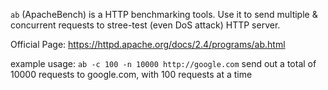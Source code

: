 `ab` (ApacheBench) is a HTTP benchmarking tools. Use it to send multiple & concurrent requests to stree-test (even DoS attack) HTTP server.

Official Page: https://httpd.apache.org/docs/2.4/programs/ab.html

example usage: `ab -c 100 -n 10000 http://google.com` send out a total of 10000 requests to google.com, with 100 requests at a time
